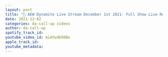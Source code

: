 ```yaml
---
layout: post
title: "🔴 AEW Dynamite Live Stream December 1st 2021- Full Show Live Reaction"
date: 2021-12-02
categories: da-call-up videos
author: da-call-up
spotify_track_id: 
youtube_video_id: miAYw4E08Bo
apple_track_id: 
youtube_metadata: 
---
```


